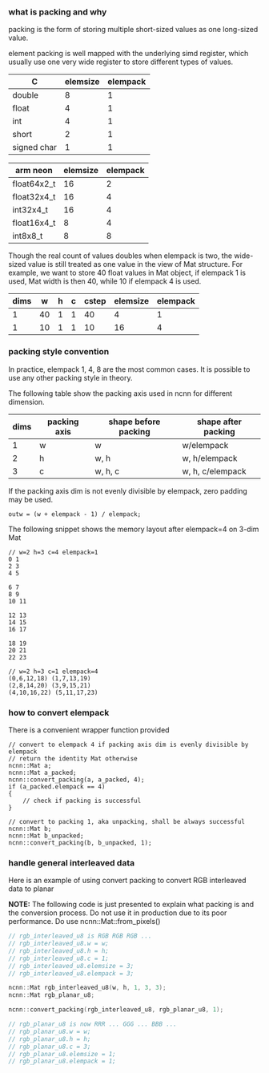 ### what is packing and why

packing is the form of storing multiple short-sized values as one long-sized value.

element packing is well mapped with the underlying simd register, which usually use one very wide register to store different types of values.

|C|elemsize|elempack|
|---|---|---|
|double|8|1|
|float|4|1|
|int|4|1|
|short|2|1|
|signed char|1|1|

|arm neon|elemsize|elempack|
|---|---|---|
|float64x2_t|16|2|
|float32x4_t|16|4|
|int32x4_t|16|4|
|float16x4_t|8|4|
|int8x8_t|8|8|

Though the real count of values doubles when elempack is two, the wide-sized value is still treated as one value in the view of Mat structure. For example, we want to store 40 float values in Mat object, if elempack 1 is used, Mat width is then 40, while 10 if elempack 4 is used.

|dims|w|h|c|cstep|elemsize|elempack|
|---|---|---|---|---|---|---|
|1|40|1|1|40|4|1|
|1|10|1|1|10|16|4|

### packing style convention

In practice, elempack 1, 4, 8 are the most common cases. It is possible to use any other packing style in theory.

The following table show the packing axis used in ncnn for different dimension.

|dims|packing axis|shape before packing|shape after packing|
|---|---|---|---|
|1|w|w|w/elempack|
|2|h|w, h|w, h/elempack|
|3|c|w, h, c|w, h, c/elempack|

If the packing axis dim is not evenly divisible by elempack, zero padding may be used.

```
outw = (w + elempack - 1) / elempack;
```

The following snippet shows the memory layout after elempack=4 on 3-dim Mat

```
// w=2 h=3 c=4 elempack=1
0 1
2 3
4 5

6 7
8 9
10 11

12 13
14 15
16 17

18 19
20 21
22 23

// w=2 h=3 c=1 elempack=4
(0,6,12,18) (1,7,13,19)
(2,8,14,20) (3,9,15,21)
(4,10,16,22) (5,11,17,23)
```

### how to convert elempack

There is a convenient wrapper function provided
```
// convert to elempack 4 if packing axis dim is evenly divisible by elempack
// return the identity Mat otherwise
ncnn::Mat a;
ncnn::Mat a_packed;
ncnn::convert_packing(a, a_packed, 4);
if (a_packed.elempack == 4)
{
    // check if packing is successful
}

// convert to packing 1, aka unpacking, shall be always successful
ncnn::Mat b;
ncnn::Mat b_unpacked;
ncnn::convert_packing(b, b_unpacked, 1);
```

### handle general interleaved data

Here is an example of using convert packing to convert RGB interleaved data to planar

**NOTE:** The following code is just presented to explain what packing is and the conversion process. Do not use it in production due to its poor performance. Do use ncnn::Mat::from_pixels()

```cpp
// rgb_interleaved_u8 is RGB RGB RGB ...
// rgb_interleaved_u8.w = w;
// rgb_interleaved_u8.h = h;
// rgb_interleaved_u8.c = 1;
// rgb_interleaved_u8.elemsize = 3;
// rgb_interleaved_u8.elempack = 3;

ncnn::Mat rgb_interleaved_u8(w, h, 1, 3, 3);
ncnn::Mat rgb_planar_u8;

ncnn::convert_packing(rgb_interleaved_u8, rgb_planar_u8, 1);

// rgb_planar_u8 is now RRR ... GGG ... BBB ...
// rgb_planar_u8.w = w;
// rgb_planar_u8.h = h;
// rgb_planar_u8.c = 3;
// rgb_planar_u8.elemsize = 1;
// rgb_planar_u8.elempack = 1;
```
